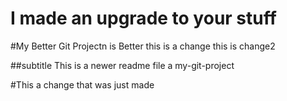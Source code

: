 # I made an upgrade to your stuff

#My Better Git Projectn is Better 
this is a change
this is change2

##subtitle
This is a newer readme file a
my-git-project

#This a change that was just made